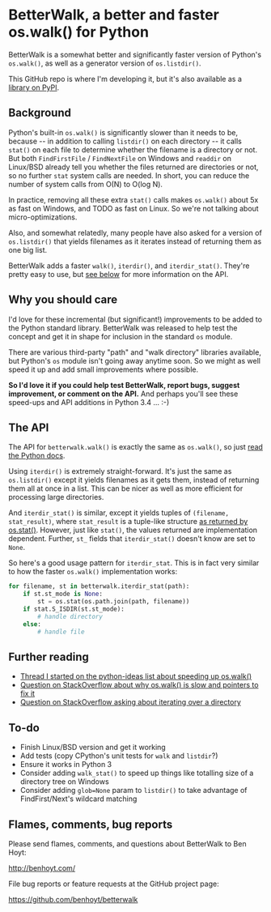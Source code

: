 BetterWalk, a better and faster os.walk() for Python
====================================================

BetterWalk is a somewhat better and significantly faster version of Python's
`os.walk()`, as well as a generator version of `os.listdir()`.

This GitHub repo is where I'm developing it, but it's also available as a
[library on PyPI](TODO).


Background
----------

Python's built-in `os.walk()` is significantly slower than it needs to be,
because -- in addition to calling `listdir()` on each directory -- it calls
`stat()` on each file to determine whether the filename is a directory or not.
But both `FindFirstFile` / `FindNextFile` on Windows and `readdir` on
Linux/BSD already tell you whether the files returned are directories or not,
so no further `stat` system calls are needed. In short, you can reduce the
number of system calls from O(N) to O(log N).

In practice, removing all these extra `stat()` calls makes `os.walk()` about
5x as fast on Windows, and TODO as fast on Linux. So we're not talking about
micro-optimizations.

Also, and somewhat relatedly, many people have also asked for a version of
`os.listdir()` that yields filenames as it iterates instead of returning them
as one big list.

BetterWalk adds a faster `walk()`, `iterdir()`, and `iterdir_stat()`. They're
pretty easy to use, but [see below](#the-api) for more information on the API.


Why you should care
-------------------

I'd love for these incremental (but significant!) improvements to be added to
the Python standard library. BetterWalk was released to help test the concept
and get it in shape for inclusion in the standard `os` module.

There are various third-party "path" and "walk directory" libraries available,
but Python's `os` module isn't going away anytime soon. So we might as well
speed it up and add small improvements where possible.

**So I'd love it if you could help test BetterWalk, report bugs, suggest
improvement, or comment on the API.** And perhaps you'll see these speed-ups
and API additions in Python 3.4 ... :-)


The API
-------

The API for `betterwalk.walk()` is exactly the same as `os.walk()`, so just
[read the Python docs](http://docs.python.org/2/library/os.html#os.walk).

Using `iterdir()` is extremely straight-forward. It's just the same as
`os.listdir()` except it yields filenames as it gets them, instead of
returning them all at once in a list. This can be nicer as well as more
efficient for processing large directories.

And `iterdir_stat()` is similar, except it yields tuples of `(filename,
stat_result)`, where `stat_result` is a tuple-like structure [as returned by
os.stat()](http://docs.python.org/2/library/os.html#os.stat). However, just
like `stat()`, the values returned are implementation dependent. Further,
`st_` fields that `iterdir_stat()` doesn't know are set to `None`.

So here's a good usage pattern for `iterdir_stat`. This is in fact very
similar to how the faster `os.walk()` implementation works:

```python
for filename, st in betterwalk.iterdir_stat(path):
    if st.st_mode is None:
        st = os.stat(os.path.join(path, filename))
    if stat.S_ISDIR(st.st_mode):
        # handle directory
    else:
        # handle file
```


Further reading
---------------

* [Thread I started on the python-ideas list about speeding up os.walk()](http://mail.python.org/pipermail/python-ideas/2012-November/017770.html)
* [Question on StackOverflow about why os.walk() is slow and pointers to fix it](http://stackoverflow.com/questions/2485719/very-quickly-getting-total-size-of-folder)
* [Question on StackOverflow asking about iterating over a directory](http://stackoverflow.com/questions/4403598/list-files-in-a-folder-as-a-stream-to-begin-process-immediately)


To-do
-----

* Finish Linux/BSD version and get it working
* Add tests (copy CPython's unit tests for `walk` and `listdir`?)
* Ensure it works in Python 3
* Consider adding `walk_stat()` to speed up things like totalling size
  of a directory tree on Windows
* Consider adding `glob=None` param to `listdir()` to take advantage of
  FindFirst/Next's wildcard matching


Flames, comments, bug reports
-----------------------------

Please send flames, comments, and questions about BetterWalk to Ben Hoyt:

http://benhoyt.com/

File bug reports or feature requests at the GitHub project page:

https://github.com/benhoyt/betterwalk
